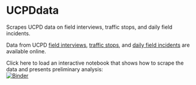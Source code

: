 # UCPDdata
Scrapes UCPD data on field interviews, traffic stops, and daily field incidents.

Data from UCPD [field interviews](https://incidentreports.uchicago.edu/fieldInterviewsArchive.php), [traffic stops](https://incidentreports.uchicago.edu/trafficStopsArchive.php), and [daily field incidents](https://incidentreports.uchicago.edu/incidentReportArchive.php) are available online.

Click here to load an interactive notebook that shows how to scrape the data and presents preliminary analysis:  
[![Binder](https://mybinder.org/badge_logo.svg)](https://mybinder.org/v2/gh/nomadj1s/UCPDdata/master?filepath=get_UCPD_data.ipynb)
